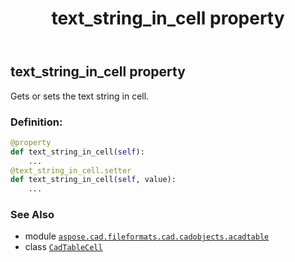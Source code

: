 ﻿---
title: text_string_in_cell property
second_title: Aspose.CAD for Python via .NET API References
description: 
type: docs
weight: 410
url: /python-net/aspose.cad.fileformats.cad.cadobjects.acadtable/cadtablecell/text_string_in_cell/
is_root: false
---

## text_string_in_cell property


Gets or sets the text string in cell.
### Definition:
```python
@property
def text_string_in_cell(self):
    ...
@text_string_in_cell.setter
def text_string_in_cell(self, value):
    ...
```

### See Also
* module [`aspose.cad.fileformats.cad.cadobjects.acadtable`](../../)
* class [`CadTableCell`](/cad/python-net/aspose.cad.fileformats.cad.cadobjects.acadtable/cadtablecell)
